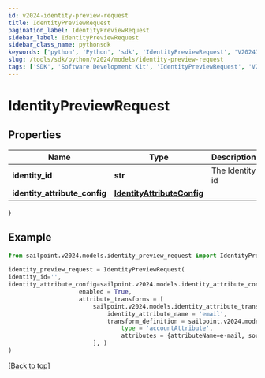 ```yaml
---
id: v2024-identity-preview-request
title: IdentityPreviewRequest
pagination_label: IdentityPreviewRequest
sidebar_label: IdentityPreviewRequest
sidebar_class_name: pythonsdk
keywords: ['python', 'Python', 'sdk', 'IdentityPreviewRequest', 'V2024IdentityPreviewRequest'] 
slug: /tools/sdk/python/v2024/models/identity-preview-request
tags: ['SDK', 'Software Development Kit', 'IdentityPreviewRequest', 'V2024IdentityPreviewRequest']
---
```


# IdentityPreviewRequest


## Properties

Name | Type | Description | Notes
------------ | ------------- | ------------- | -------------
**identity_id** | **str** | The Identity id | [optional] 
**identity_attribute_config** | [**IdentityAttributeConfig**](identity-attribute-config) |  | [optional] 
}

## Example

```python
from sailpoint.v2024.models.identity_preview_request import IdentityPreviewRequest

identity_preview_request = IdentityPreviewRequest(
identity_id='',
identity_attribute_config=sailpoint.v2024.models.identity_attribute_config.IdentityAttributeConfig(
                    enabled = True, 
                    attribute_transforms = [
                        sailpoint.v2024.models.identity_attribute_transform.IdentityAttributeTransform(
                            identity_attribute_name = 'email', 
                            transform_definition = sailpoint.v2024.models.transform_definition.TransformDefinition(
                                type = 'accountAttribute', 
                                attributes = {attributeName=e-mail, sourceName=MySource, sourceId=2c9180877a826e68017a8c0b03da1a53}, ), )
                        ], )
)

```
[[Back to top]](#) 

